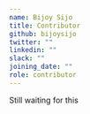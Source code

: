 ```yaml
---
name: Bijoy Sijo
title: Contributor
github: bijoysijo
twitter: ""
linkedin: ""
slack: ""
joining_date: ""
role: contributor
---
```


Still waiting for this
